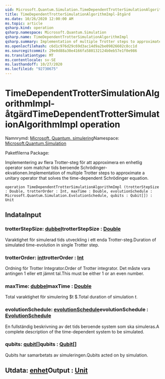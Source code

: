 ```yaml
---
uid: Microsoft.Quantum.Simulation.TimeDependentTrotterSimulationAlgorithmImpl
title: TimeDependentTrotterSimulationAlgorithmImpl-åtgärd
ms.date: 10/26/2020 12:00:00 AM
ms.topic: article
qsharp.kind: operation
qsharp.namespace: Microsoft.Quantum.Simulation
qsharp.name: TimeDependentTrotterSimulationAlgorithmImpl
qsharp.summary: Implementation of multiple Trotter steps to approximate a unitary operator that solves the time-dependent Schrödinger equation.
ms.openlocfilehash: c6d1c976d29c69d3ac14d9a2be09826602c8cc1d
ms.sourcegitcommit: 29e0d88a30e4166fa580132124b0eb57e1f0e986
ms.translationtype: MT
ms.contentlocale: sv-SE
ms.lasthandoff: 10/27/2020
ms.locfileid: "92730675"
---
```

# <a name="timedependenttrottersimulationalgorithmimpl-operation"></a><span data-ttu-id="a31ef-102">TimeDependentTrotterSimulationAlgorithmImpl-åtgärd</span><span class="sxs-lookup"><span data-stu-id="a31ef-102">TimeDependentTrotterSimulationAlgorithmImpl operation</span></span>

<span data-ttu-id="a31ef-103">Namnrymd: [Microsoft. Quantum. simulering](xref:Microsoft.Quantum.Simulation)</span><span class="sxs-lookup"><span data-stu-id="a31ef-103">Namespace: [Microsoft.Quantum.Simulation](xref:Microsoft.Quantum.Simulation)</span></span>

<span data-ttu-id="a31ef-104">Paketfilerna [](https://nuget.org/packages/)</span><span class="sxs-lookup"><span data-stu-id="a31ef-104">Package: [](https://nuget.org/packages/)</span></span>


<span data-ttu-id="a31ef-105">Implementering av flera Trotter-steg för att approximera en enhetlig operator som matchar tids beroende Schrödinger-ekvationen.</span><span class="sxs-lookup"><span data-stu-id="a31ef-105">Implementation of multiple Trotter steps to approximate a unitary operator that solves the time-dependent Schrödinger equation.</span></span>

```qsharp
operation TimeDependentTrotterSimulationAlgorithmImpl (trotterStepSize : Double, trotterOrder : Int, maxTime : Double, evolutionSchedule : Microsoft.Quantum.Simulation.EvolutionSchedule, qubits : Qubit[]) : Unit
```


## <a name="input"></a><span data-ttu-id="a31ef-106">Indata</span><span class="sxs-lookup"><span data-stu-id="a31ef-106">Input</span></span>

### <a name="trotterstepsize--double"></a><span data-ttu-id="a31ef-107">trotterStepSize: [dubbel](xref:microsoft.quantum.lang-ref.double)</span><span class="sxs-lookup"><span data-stu-id="a31ef-107">trotterStepSize : [Double](xref:microsoft.quantum.lang-ref.double)</span></span>

<span data-ttu-id="a31ef-108">Varaktighet för simulerad tids utveckling i ett enda Trotter-steg.</span><span class="sxs-lookup"><span data-stu-id="a31ef-108">Duration of simulated time-evolution in single Trotter step.</span></span>


### <a name="trotterorder--int"></a><span data-ttu-id="a31ef-109">trotterOrder: [int](xref:microsoft.quantum.lang-ref.int)</span><span class="sxs-lookup"><span data-stu-id="a31ef-109">trotterOrder : [Int](xref:microsoft.quantum.lang-ref.int)</span></span>

<span data-ttu-id="a31ef-110">Ordning för Trotter Integrator.</span><span class="sxs-lookup"><span data-stu-id="a31ef-110">Order of Trotter integrator.</span></span> <span data-ttu-id="a31ef-111">Det måste vara antingen 1 eller ett jämnt tal.</span><span class="sxs-lookup"><span data-stu-id="a31ef-111">This must be either 1 or an even number.</span></span>


### <a name="maxtime--double"></a><span data-ttu-id="a31ef-112">maxTime: [dubbel](xref:microsoft.quantum.lang-ref.double)</span><span class="sxs-lookup"><span data-stu-id="a31ef-112">maxTime : [Double](xref:microsoft.quantum.lang-ref.double)</span></span>

<span data-ttu-id="a31ef-113">Total varaktighet för simulering $t $.</span><span class="sxs-lookup"><span data-stu-id="a31ef-113">Total duration of simulation $t$.</span></span>


### <a name="evolutionschedule--evolutionschedule"></a><span data-ttu-id="a31ef-114">evolutionSchedule: [evolutionSchedule](xref:Microsoft.Quantum.Simulation.EvolutionSchedule)</span><span class="sxs-lookup"><span data-stu-id="a31ef-114">evolutionSchedule : [EvolutionSchedule](xref:Microsoft.Quantum.Simulation.EvolutionSchedule)</span></span>

<span data-ttu-id="a31ef-115">En fullständig beskrivning av det tids beroende system som ska simuleras.</span><span class="sxs-lookup"><span data-stu-id="a31ef-115">A complete description of the time-dependent system to be simulated.</span></span>


### <a name="qubits--qubit"></a><span data-ttu-id="a31ef-116">qubits: [qubit](xref:microsoft.quantum.lang-ref.qubit)[]</span><span class="sxs-lookup"><span data-stu-id="a31ef-116">qubits : [Qubit](xref:microsoft.quantum.lang-ref.qubit)[]</span></span>

<span data-ttu-id="a31ef-117">Qubits har samarbetats av simuleringen.</span><span class="sxs-lookup"><span data-stu-id="a31ef-117">Qubits acted on by simulation.</span></span>



## <a name="output--unit"></a><span data-ttu-id="a31ef-118">Utdata: [enhet](xref:microsoft.quantum.lang-ref.unit)</span><span class="sxs-lookup"><span data-stu-id="a31ef-118">Output : [Unit](xref:microsoft.quantum.lang-ref.unit)</span></span>

